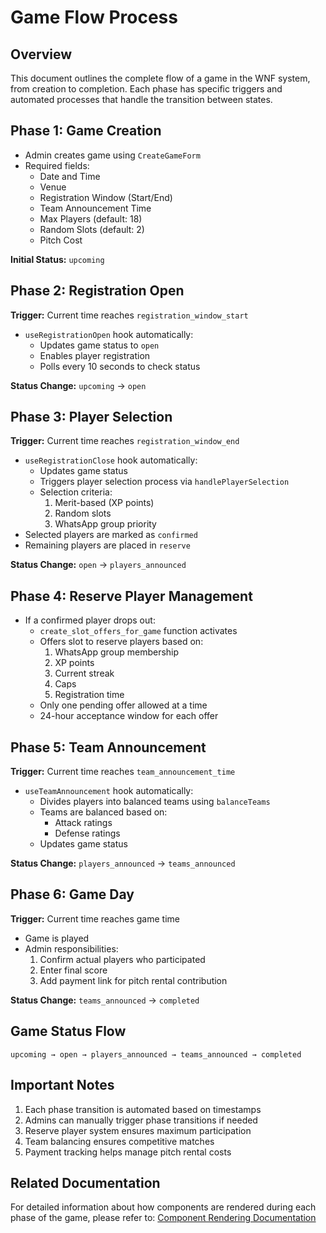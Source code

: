 # Game Flow Process

## Overview
This document outlines the complete flow of a game in the WNF system, from creation to completion. Each phase has specific triggers and automated processes that handle the transition between states.

## Phase 1: Game Creation
- Admin creates game using `CreateGameForm`
- Required fields:
  - Date and Time
  - Venue
  - Registration Window (Start/End)
  - Team Announcement Time
  - Max Players (default: 18)
  - Random Slots (default: 2)
  - Pitch Cost

**Initial Status:** `upcoming`

## Phase 2: Registration Open
**Trigger:** Current time reaches `registration_window_start`
- `useRegistrationOpen` hook automatically:
  - Updates game status to `open`
  - Enables player registration
  - Polls every 10 seconds to check status

**Status Change:** `upcoming` → `open`

## Phase 3: Player Selection
**Trigger:** Current time reaches `registration_window_end`
- `useRegistrationClose` hook automatically:
  - Updates game status
  - Triggers player selection process via `handlePlayerSelection`
  - Selection criteria:
    1. Merit-based (XP points)
    2. Random slots
    3. WhatsApp group priority
- Selected players are marked as `confirmed`
- Remaining players are placed in `reserve`

**Status Change:** `open` → `players_announced`

## Phase 4: Reserve Player Management
- If a confirmed player drops out:
  - `create_slot_offers_for_game` function activates
  - Offers slot to reserve players based on:
    1. WhatsApp group membership
    2. XP points
    3. Current streak
    4. Caps
    5. Registration time
  - Only one pending offer allowed at a time
  - 24-hour acceptance window for each offer

## Phase 5: Team Announcement
**Trigger:** Current time reaches `team_announcement_time`
- `useTeamAnnouncement` hook automatically:
  - Divides players into balanced teams using `balanceTeams`
  - Teams are balanced based on:
    - Attack ratings
    - Defense ratings
  - Updates game status

**Status Change:** `players_announced` → `teams_announced`

## Phase 6: Game Day
**Trigger:** Current time reaches game time
- Game is played
- Admin responsibilities:
  1. Confirm actual players who participated
  2. Enter final score
  3. Add payment link for pitch rental contribution

**Status Change:** `teams_announced` → `completed`

## Game Status Flow
```
upcoming → open → players_announced → teams_announced → completed
```

## Important Notes
1. Each phase transition is automated based on timestamps
2. Admins can manually trigger phase transitions if needed
3. Reserve player system ensures maximum participation
4. Team balancing ensures competitive matches
5. Payment tracking helps manage pitch rental costs

## Related Documentation
For detailed information about how components are rendered during each phase of the game, please refer to:
[Component Rendering Documentation](./ComponentRenderingByPhase.md)